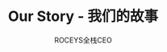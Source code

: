 ---
layout: 6c6f7665
title: Our Story - 我们的故事
apptitle: Our Story - 我们的故事
description: Ms.F.香娘 & Mr.L.Roceys 爱情故事相识时间轨迹 2019-2020

author: ROCEYS全栈CEO
---